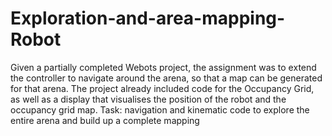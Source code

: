 # Exploration-and-area-mapping-Robot
Given a partially completed Webots project, the assignment was to extend the controller to navigate around the arena, so that a map can be generated for that arena. The project already included code for the Occupancy Grid, as well as a display that visualises the position of the robot and the occupancy grid map. Task: navigation and kinematic code to explore the entire arena and build up a complete mapping 
